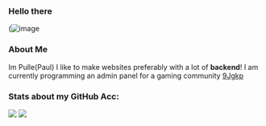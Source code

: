 ### Hello there


(![image](https://i.imgflip.com/5d46a3.jpg)

### About Me

Im Pulle(Paul)
I like to make websites preferably with a lot of **backend**!
I am currently programming an admin panel for a gaming community [9Jgkp](https://www.9jgkp.de)


### Stats about my GitHub Acc:

![](https://github.com/pulledev/github-stats-joink/blob/master/generated/overview.svg)
![](https://github.com/pulledev/github-stats-joink/blob/master/generated/languages.svg)
